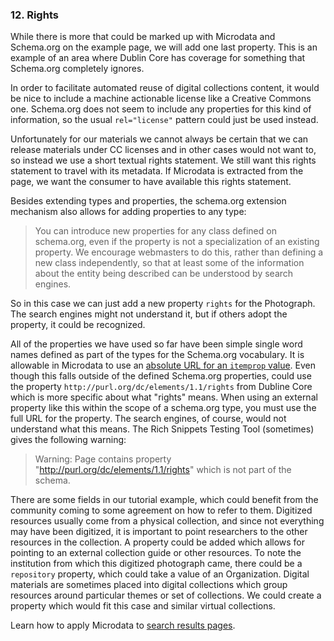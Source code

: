 ### 12. Rights

While there is more that could be marked up with Microdata and Schema.org on 
the example page, we will add one last property. This is an example of an area
where Dublin Core has coverage for something that Schema.org completely
ignores.

In order to facilitate
automated reuse of digital collections content, it would be nice to include
a machine actionable license like a Creative Commons one. Schema.org does not
seem to include any properties for this kind of information, so the usual
`rel="license"` pattern could just be used instead. 

Unfortunately for our materials we cannot always be certain that we can release
materials under CC licenses and in other cases would not want to, 
so instead we use a short textual rights statement. We still want this rights
statement to travel with its metadata. If Microdata is extracted from the page, 
we want the consumer to have available this rights statement. 

Besides extending types and properties, the schema.org extension mechanism
also allows for adding properties to any type:

> You can introduce new properties for any class defined on schema.org, even if 
> the property is not a specialization of an existing property. We encourage 
> webmasters to do this, rather than defining a new class independently, so that 
> at least some of the information about the entity being described can be 
> understood by search engines.

So in this case we can just add a new property `rights` for the Photograph.
The search engines might not understand it, but if others adopt the property,
it could be recognized.

All of the properties we have used so far have been simple single word
names defined
as part of the types for the Schema.org vocabulary. It is allowable in Microdata
to use an [absolute URL for an `itemprop` value](http://www.whatwg.org/specs/web-apps/current-work/multipage/microdata.html#names:-the-itemprop-attribute).
Even though this falls outside of the defined Schema.org properties, could
use the property 
`http://purl.org/dc/elements/1.1/rights` from Dubline Core which is more
specific about what "rights" means. When using an
external property like this within the scope of a schema.org type, you must use
the full URL for the property.
The search engines,
of course, would not understand what this means. The Rich Snippets
Testing Tool (sometimes) gives the following warning:

> Warning: Page contains property "http://purl.org/dc/elements/1.1/rights" 
> which is not part of the schema.

There are some fields in our tutorial example, which could benefit from the
community coming to some agreement on how to refer to them.
Digitized resources usually come from a physical collection, and since not 
everything may have been digitized, it is important to point researchers to
the other resources in the collection. A property could be added which allows 
for pointing to an external collection guide or other resources.
To note the 
institution from which this digitized photograph came, there could be a
`repository` property, which could take a value of an Organization. 
Digital materials 
are sometimes placed into digital collections which 
group resources around particular themes or set of collections. 
We could create a property which would fit this case and similar virtual
collections. 


Learn how to apply Microdata to [search results pages](/steps/13.html).
